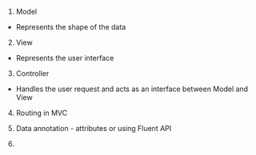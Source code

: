 1. Model
- Represents the shape of the data

2. View
- Represents the user interface

3. Controller
- Handles the user request and acts as an interface between Model and View

4. Routing in MVC  

5. Data annotation - attributes or using Fluent API

6. 